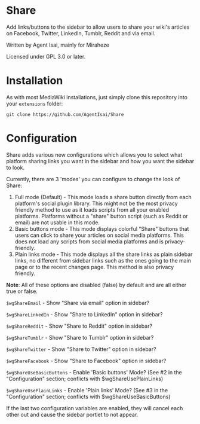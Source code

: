 # Share
Add links/buttons to the sidebar to allow users to share your wiki's articles on Facebook, Twitter, LinkedIn, Tumblr, Reddit and via email.

Written by Agent Isai, mainly for Miraheze

Licensed under GPL 3.0 or later.

# Installation
As with most MediaWiki installations, just simply clone this repository into your `extensions` folder:

`git clone https://github.com/AgentIsai/Share`

# Configuration
Share adds various new configurations which allows you to select what platform sharing links you want in the sidebar and how you want the sidebar to look.

Currently, there are 3 'modes' you can configure to change the look of Share:
1. Full mode (Default) - This mode loads a share button directly from each platform's social plugin library. This might not be the most privacy friendly method to use as it loads scripts from all your enabled platforms. Platforms without a "share" button script (such as Reddit or email) are not usable in this mode. 
2. Basic buttons mode - This mode displays colorful "Share" buttons that users can click to share your articles on social media platforms. This does not load any scripts from social media platforms and is privacy-friendly.
3. Plain links mode - This mode displays all the share links as plain sidebar links, no different from sidebar links such as the ones going to the main page or to the recent changes page. This method is also privacy friendly.

**Note**: All of these options are disabled (false) by default and are all either true or false.

`$wgShareEmail` - Show "Share via email" option in sidebar?

`$wgShareLinkedIn` - Show "Share to LinkedIn" option in sidebar?

`$wgShareReddit` - Show "Share to Reddit" option in sidebar?

`$wgShareTumblr` - Show "Share to Tumblr" option in sidebar?

`$wgShareTwitter` - Show "Share to Twitter" option in sidebar?

`$wgShareFacebook` - Show "Share to Facebook" option in sidebar?

`$wgShareUseBasicButtons` - Enable 'Basic buttons' Mode? (See #2 in the "Configuration" section; conflicts with $wgShareUsePlainLinks)

`$wgShareUsePlainLinks` - Enable 'Plain links' Mode? (See #3 in the "Configuration" section; conflicts with $wgShareUseBasicButtons)

If the last two configuration variables are enabled, they will cancel each other out and cause the sidebar portlet to not appear.
